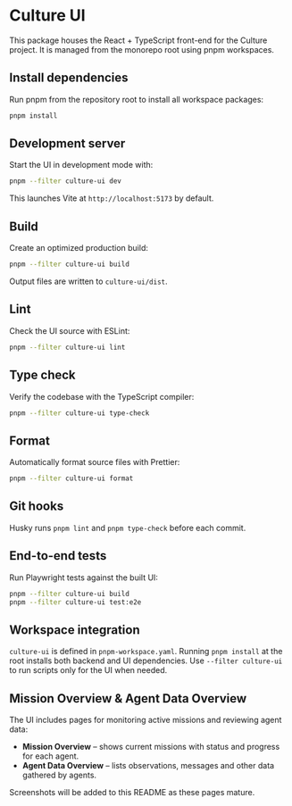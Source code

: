 # Culture UI

This package houses the React + TypeScript front-end for the Culture project. It is managed from the monorepo root using pnpm workspaces.

## Install dependencies

Run pnpm from the repository root to install all workspace packages:

```bash
pnpm install
```

## Development server

Start the UI in development mode with:

```bash
pnpm --filter culture-ui dev
```

This launches Vite at `http://localhost:5173` by default.

## Build

Create an optimized production build:

```bash
pnpm --filter culture-ui build
```

Output files are written to `culture-ui/dist`.

## Lint

Check the UI source with ESLint:

```bash
pnpm --filter culture-ui lint
```

## Type check

Verify the codebase with the TypeScript compiler:

```bash
pnpm --filter culture-ui type-check
```

## Format

Automatically format source files with Prettier:

```bash
pnpm --filter culture-ui format
```

## Git hooks

Husky runs `pnpm lint` and `pnpm type-check` before each commit.

## End-to-end tests

Run Playwright tests against the built UI:

```bash
pnpm --filter culture-ui build
pnpm --filter culture-ui test:e2e
```

## Workspace integration

`culture-ui` is defined in `pnpm-workspace.yaml`. Running `pnpm install` at the root installs both backend and UI dependencies. Use `--filter culture-ui` to run scripts only for the UI when needed.

## Mission Overview & Agent Data Overview

The UI includes pages for monitoring active missions and reviewing agent data:

- **Mission Overview** – shows current missions with status and progress for each agent.
- **Agent Data Overview** – lists observations, messages and other data gathered by agents.

Screenshots will be added to this README as these pages mature.
